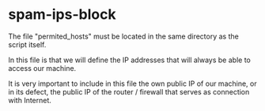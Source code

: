 # spam-ips-block

The file "permited_hosts" must be located in the same directory as the script itself.

In this file is that we will define the IP addresses that will always be able to access our machine.

It is very important to include in this file the own public IP of our machine, or in its defect, the public IP of the router / firewall that serves as connection with Internet.
